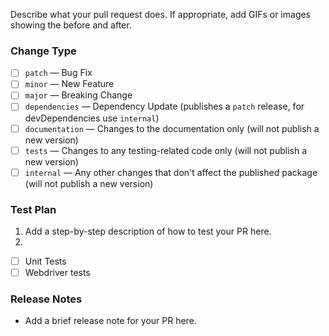 Describe what your pull request does. If appropriate, add GIFs or images showing the before and after.

### Change Type

<!-- 💡 Indicate the type of change your pull request is. -->
<!-- 🤷‍♀️ If you're not sure, don't select anything -->
<!-- ✂️ Feel free to delete unselected options -->

<!-- To select one, put an x in the box: [x] -->

- [ ] `patch` — Bug Fix
- [ ] `minor` — New Feature
- [ ] `major` — Breaking Change
- [ ] `dependencies` — Dependency Update (publishes a `patch` release, for devDependencies use `internal`)
- [ ] `documentation` — Changes to the documentation only (will not publish a new version)
- [ ] `tests` — Changes to any testing-related code only (will not publish a new version)
- [ ] `internal` — Any other changes that don't affect the published package (will not publish a new version)

### Test Plan

1. Add a step-by-step description of how to test your PR here.
2.

- [ ] Unit Tests
- [ ] Webdriver tests

### Release Notes

- Add a brief release note for your PR here.
